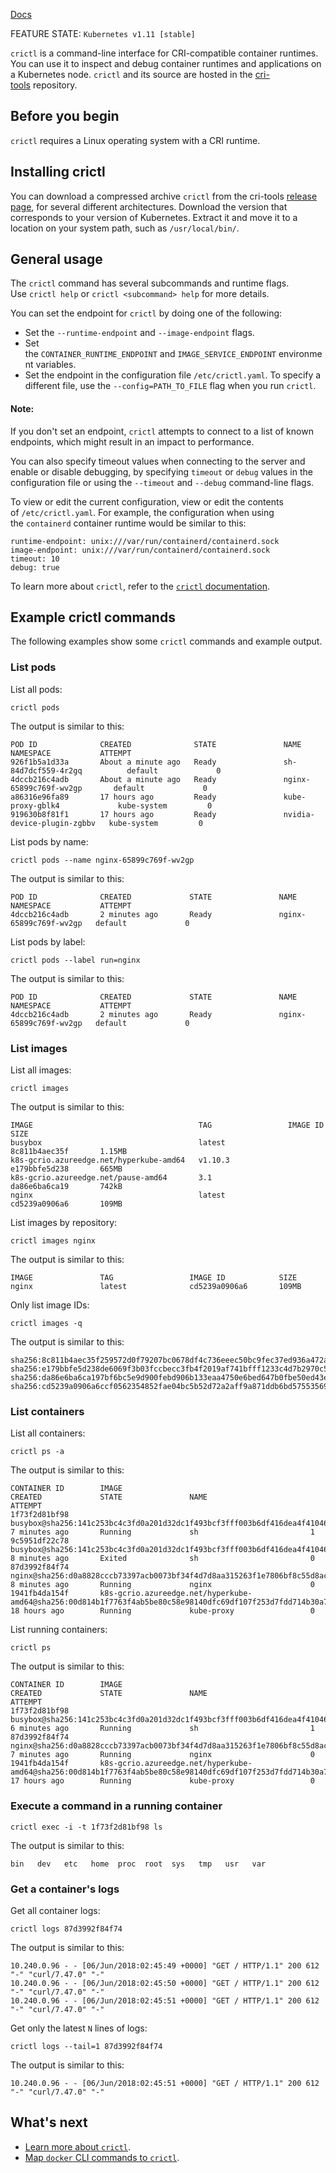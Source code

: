 [Docs](https://kubernetes.io/docs/tasks/debug/debug-cluster/crictl/)

FEATURE STATE: `Kubernetes v1.11 [stable]`

`crictl` is a command-line interface for CRI-compatible container runtimes. You can use it to inspect and debug container runtimes and applications on a Kubernetes node. `crictl` and its source are hosted in the [cri-tools](https://github.com/kubernetes-sigs/cri-tools) repository.

## Before you begin[](https://kubernetes.io/docs/tasks/debug/debug-cluster/crictl/#before-you-begin)

`crictl` requires a Linux operating system with a CRI runtime.

## Installing crictl[](https://kubernetes.io/docs/tasks/debug/debug-cluster/crictl/#installing-crictl)

You can download a compressed archive `crictl` from the cri-tools [release page](https://github.com/kubernetes-sigs/cri-tools/releases), for several different architectures. Download the version that corresponds to your version of Kubernetes. Extract it and move it to a location on your system path, such as `/usr/local/bin/`.

## General usage[](https://kubernetes.io/docs/tasks/debug/debug-cluster/crictl/#general-usage)

The `crictl` command has several subcommands and runtime flags. Use `crictl help` or `crictl <subcommand> help` for more details.

You can set the endpoint for `crictl` by doing one of the following:

- Set the `--runtime-endpoint` and `--image-endpoint` flags.
- Set the `CONTAINER_RUNTIME_ENDPOINT` and `IMAGE_SERVICE_ENDPOINT` environment variables.
- Set the endpoint in the configuration file `/etc/crictl.yaml`. To specify a different file, use the `--config=PATH_TO_FILE` flag when you run `crictl`.

#### Note:

If you don't set an endpoint, `crictl` attempts to connect to a list of known endpoints, which might result in an impact to performance.

You can also specify timeout values when connecting to the server and enable or disable debugging, by specifying `timeout` or `debug` values in the configuration file or using the `--timeout` and `--debug` command-line flags.

To view or edit the current configuration, view or edit the contents of `/etc/crictl.yaml`. For example, the configuration when using the `containerd` container runtime would be similar to this:

```
runtime-endpoint: unix:///var/run/containerd/containerd.sock
image-endpoint: unix:///var/run/containerd/containerd.sock
timeout: 10
debug: true
```

To learn more about `crictl`, refer to the [`crictl` documentation](https://github.com/kubernetes-sigs/cri-tools/blob/master/docs/crictl.md).

## Example crictl commands[](https://kubernetes.io/docs/tasks/debug/debug-cluster/crictl/#example-crictl-commands)

The following examples show some `crictl` commands and example output.

### List pods[](https://kubernetes.io/docs/tasks/debug/debug-cluster/crictl/#list-pods)

List all pods:

```shell
crictl pods
```

The output is similar to this:

```
POD ID              CREATED              STATE               NAME                         NAMESPACE           ATTEMPT
926f1b5a1d33a       About a minute ago   Ready               sh-84d7dcf559-4r2gq          default             0
4dccb216c4adb       About a minute ago   Ready               nginx-65899c769f-wv2gp       default             0
a86316e96fa89       17 hours ago         Ready               kube-proxy-gblk4             kube-system         0
919630b8f81f1       17 hours ago         Ready               nvidia-device-plugin-zgbbv   kube-system         0
```

List pods by name:

```shell
crictl pods --name nginx-65899c769f-wv2gp
```

The output is similar to this:

```
POD ID              CREATED             STATE               NAME                     NAMESPACE           ATTEMPT
4dccb216c4adb       2 minutes ago       Ready               nginx-65899c769f-wv2gp   default             0
```

List pods by label:

```shell
crictl pods --label run=nginx
```

The output is similar to this:

```
POD ID              CREATED             STATE               NAME                     NAMESPACE           ATTEMPT
4dccb216c4adb       2 minutes ago       Ready               nginx-65899c769f-wv2gp   default             0
```

### List images[](https://kubernetes.io/docs/tasks/debug/debug-cluster/crictl/#list-images)

List all images:

```shell
crictl images
```

The output is similar to this:

```
IMAGE                                     TAG                 IMAGE ID            SIZE
busybox                                   latest              8c811b4aec35f       1.15MB
k8s-gcrio.azureedge.net/hyperkube-amd64   v1.10.3             e179bbfe5d238       665MB
k8s-gcrio.azureedge.net/pause-amd64       3.1                 da86e6ba6ca19       742kB
nginx                                     latest              cd5239a0906a6       109MB
```

List images by repository:

```shell
crictl images nginx
```

The output is similar to this:

```
IMAGE               TAG                 IMAGE ID            SIZE
nginx               latest              cd5239a0906a6       109MB
```

Only list image IDs:

```shell
crictl images -q
```

The output is similar to this:

```
sha256:8c811b4aec35f259572d0f79207bc0678df4c736eeec50bc9fec37ed936a472a
sha256:e179bbfe5d238de6069f3b03fccbecc3fb4f2019af741bfff1233c4d7b2970c5
sha256:da86e6ba6ca197bf6bc5e9d900febd906b133eaa4750e6bed647b0fbe50ed43e
sha256:cd5239a0906a6ccf0562354852fae04bc5b52d72a2aff9a871ddb6bd57553569
```

### List containers[](https://kubernetes.io/docs/tasks/debug/debug-cluster/crictl/#list-containers)

List all containers:

```shell
crictl ps -a
```

The output is similar to this:

```
CONTAINER ID        IMAGE                                                                                                             CREATED             STATE               NAME                       ATTEMPT
1f73f2d81bf98       busybox@sha256:141c253bc4c3fd0a201d32dc1f493bcf3fff003b6df416dea4f41046e0f37d47                                   7 minutes ago       Running             sh                         1
9c5951df22c78       busybox@sha256:141c253bc4c3fd0a201d32dc1f493bcf3fff003b6df416dea4f41046e0f37d47                                   8 minutes ago       Exited              sh                         0
87d3992f84f74       nginx@sha256:d0a8828cccb73397acb0073bf34f4d7d8aa315263f1e7806bf8c55d8ac139d5f                                     8 minutes ago       Running             nginx                      0
1941fb4da154f       k8s-gcrio.azureedge.net/hyperkube-amd64@sha256:00d814b1f7763f4ab5be80c58e98140dfc69df107f253d7fdd714b30a714260a   18 hours ago        Running             kube-proxy                 0
```

List running containers:

```shell
crictl ps
```

The output is similar to this:

```
CONTAINER ID        IMAGE                                                                                                             CREATED             STATE               NAME                       ATTEMPT
1f73f2d81bf98       busybox@sha256:141c253bc4c3fd0a201d32dc1f493bcf3fff003b6df416dea4f41046e0f37d47                                   6 minutes ago       Running             sh                         1
87d3992f84f74       nginx@sha256:d0a8828cccb73397acb0073bf34f4d7d8aa315263f1e7806bf8c55d8ac139d5f                                     7 minutes ago       Running             nginx                      0
1941fb4da154f       k8s-gcrio.azureedge.net/hyperkube-amd64@sha256:00d814b1f7763f4ab5be80c58e98140dfc69df107f253d7fdd714b30a714260a   17 hours ago        Running             kube-proxy                 0
```

### Execute a command in a running container[](https://kubernetes.io/docs/tasks/debug/debug-cluster/crictl/#execute-a-command-in-a-running-container)

```shell
crictl exec -i -t 1f73f2d81bf98 ls
```

The output is similar to this:

```
bin   dev   etc   home  proc  root  sys   tmp   usr   var
```

### Get a container's logs[](https://kubernetes.io/docs/tasks/debug/debug-cluster/crictl/#get-a-container-s-logs)

Get all container logs:

```shell
crictl logs 87d3992f84f74
```

The output is similar to this:

```
10.240.0.96 - - [06/Jun/2018:02:45:49 +0000] "GET / HTTP/1.1" 200 612 "-" "curl/7.47.0" "-"
10.240.0.96 - - [06/Jun/2018:02:45:50 +0000] "GET / HTTP/1.1" 200 612 "-" "curl/7.47.0" "-"
10.240.0.96 - - [06/Jun/2018:02:45:51 +0000] "GET / HTTP/1.1" 200 612 "-" "curl/7.47.0" "-"
```

Get only the latest `N` lines of logs:

```shell
crictl logs --tail=1 87d3992f84f74
```

The output is similar to this:

```
10.240.0.96 - - [06/Jun/2018:02:45:51 +0000] "GET / HTTP/1.1" 200 612 "-" "curl/7.47.0" "-"
```

## What's next[](https://kubernetes.io/docs/tasks/debug/debug-cluster/crictl/#what-s-next)

- [Learn more about `crictl`](https://github.com/kubernetes-sigs/cri-tools).
- [Map `docker` CLI commands to `crictl`](https://kubernetes.io/docs/reference/tools/map-crictl-dockercli/).